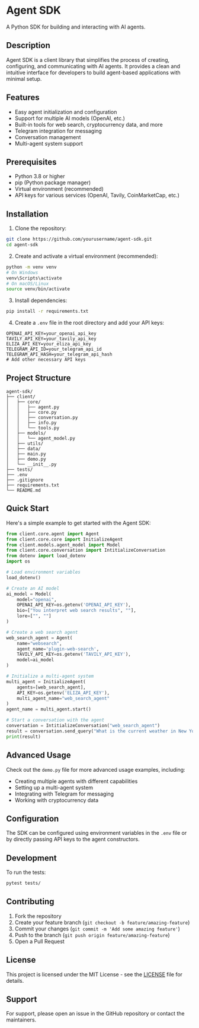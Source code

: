 # Agent SDK

A Python SDK for building and interacting with AI agents.

## Description

Agent SDK is a client library that simplifies the process of creating, configuring, and communicating with AI agents. It provides a clean and intuitive interface for developers to build agent-based applications with minimal setup.

## Features

- Easy agent initialization and configuration
- Support for multiple AI models (OpenAI, etc.)
- Built-in tools for web search, cryptocurrency data, and more
- Telegram integration for messaging
- Conversation management
- Multi-agent system support

## Prerequisites

- Python 3.8 or higher
- pip (Python package manager)
- Virtual environment (recommended)
- API keys for various services (OpenAI, Tavily, CoinMarketCap, etc.)

## Installation

1. Clone the repository:
```bash
git clone https://github.com/yourusername/agent-sdk.git
cd agent-sdk
```

2. Create and activate a virtual environment (recommended):
```bash
python -m venv venv
# On Windows
venv\Scripts\activate
# On macOS/Linux
source venv/bin/activate
```

3. Install dependencies:
```bash
pip install -r requirements.txt
```

4. Create a `.env` file in the root directory and add your API keys:
```env
OPENAI_API_KEY=your_openai_api_key
TAVILY_API_KEY=your_tavily_api_key
ELIZA_API_KEY=your_eliza_api_key
TELEGRAM_API_ID=your_telegram_api_id
TELEGRAM_API_HASH=your_telegram_api_hash
# Add other necessary API keys
```

## Project Structure

```
agent-sdk/
├── client/
│   ├── core/
│   │   ├── agent.py
│   │   ├── core.py
│   │   ├── conversation.py
│   │   ├── info.py
│   │   └── tools.py
│   ├── models/
│   │   └── agent_model.py
│   ├── utils/
│   ├── data/
│   ├── main.py
│   ├── demo.py
│   └── __init__.py
├── tests/
├── .env
├── .gitignore
├── requirements.txt
└── README.md
```

## Quick Start

Here's a simple example to get started with the Agent SDK:

```python
from client.core.agent import Agent
from client.core.core import InitializeAgent
from client.models.agent_model import Model
from client.core.conversation import IntitializeConversation
from dotenv import load_dotenv
import os

# Load environment variables
load_dotenv()

# Create an AI model
ai_model = Model(
    model="openai", 
    OPENAI_API_KEY=os.getenv('OPENAI_API_KEY'),
    bio=["You interpret web search results", ""],
    lore=["", ""]
)

# Create a web search agent
web_search_agent = Agent(
    name="websearch", 
    agent_name='plugin-web-search',
    TAVILY_API_KEY=os.getenv('TAVILY_API_KEY'),
    model=ai_model
)

# Initialize a multi-agent system
multi_agent = InitializeAgent(
    agents=[web_search_agent], 
    API_KEY=os.getenv('ELIZA_API_KEY'), 
    multi_agent_name="web_search_agent"
)
agent_name = multi_agent.start()

# Start a conversation with the agent
conversation = IntitializeConversation("web_search_agent")
result = conversation.send_query("What is the current weather in New York?")
print(result)
```

## Advanced Usage

Check out the `demo.py` file for more advanced usage examples, including:
- Creating multiple agents with different capabilities
- Setting up a multi-agent system
- Integrating with Telegram for messaging
- Working with cryptocurrency data

## Configuration

The SDK can be configured using environment variables in the `.env` file or by directly passing API keys to the agent constructors.

## Development

To run the tests:

```bash
pytest tests/
```

## Contributing

1. Fork the repository
2. Create your feature branch (`git checkout -b feature/amazing-feature`)
3. Commit your changes (`git commit -m 'Add some amazing feature'`)
4. Push to the branch (`git push origin feature/amazing-feature`)
5. Open a Pull Request

## License

This project is licensed under the MIT License - see the [LICENSE](LICENSE) file for details.

## Support

For support, please open an issue in the GitHub repository or contact the maintainers. 